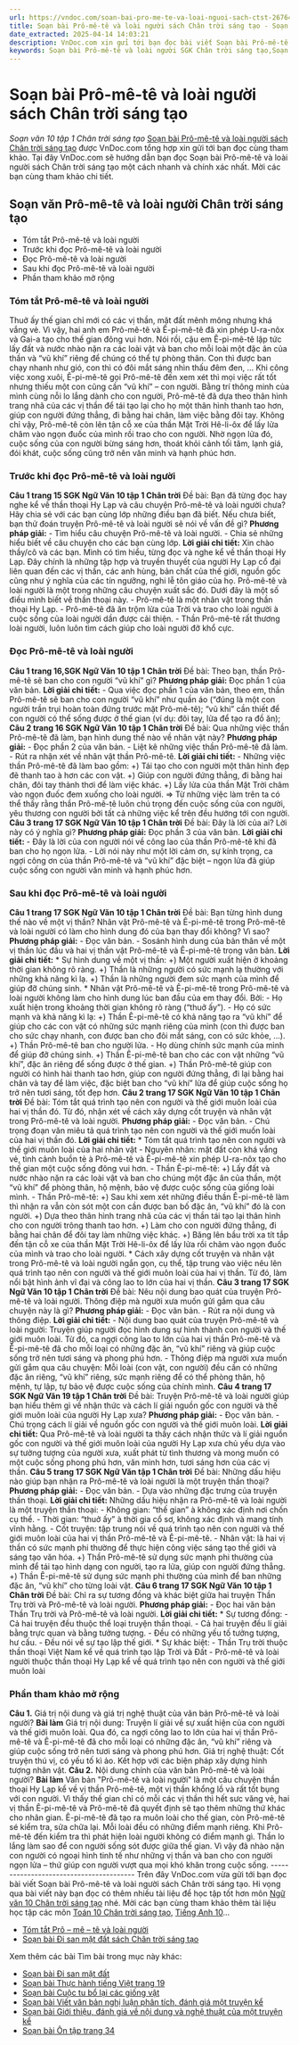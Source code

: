 ```yaml
---
url: https://vndoc.com/soan-bai-pro-me-te-va-loai-nguoi-sach-ctst-267644
title: Soạn bài Prô-mê-tê và loài người sách Chân trời sáng tạo - Soạn văn 10 tập 1 Chân trời sáng tạo - VnDoc.com
date_extracted: 2025-04-14 14:03:21
description: VnDoc.com xin gửi tới bạn đọc bài viết Soạn bài Prô-mê-tê và loài người SGK Chân trời sáng tạo. Mời các bạn cùng tham khảo chi tiết bài viết.
keywords: Soạn bài Prô-mê-tê và loài người SGK Chân trời sáng tạo,Soạn bài Prô-mê-tê và loài người,Soạn văn Prô-mê-tê và loài người,Prô-mê-tê và loài người,soạn Prô-mê-tê và loài người,soạn bài,soạn văn
---
```


# Soạn bài Prô-mê-tê và loài người sách Chân trời sáng tạo
 _Soạn văn 10 tập 1 Chân trời sáng tạo_
[Soạn bài Prô-mê-tê và loài người sách Chân trời sáng tạo](<https://vndoc.com/soan-bai-pro-me-te-va-loai-nguoi-sach-ctst-267644>) được VnDoc.com tổng hợp xin gửi tới bạn đọc cùng tham khảo. Tại đây VnDoc.com sẽ hướng dẫn bạn đọc Soạn bài Prô-mê-tê và loài người sách Chân trời sáng tạo một cách nhanh và chính xác nhất. Mời các bạn cùng tham khảo chi tiết.
## Soạn văn Prô-mê-tê và loài người Chân trời sáng tạo
  * Tóm tắt Prô-mê-tê và loài người
  * Trước khi đọc Prô-mê-tê và loài người
  * Đọc Prô-mê-tê và loài người
  * Sau khi đọc Prô-mê-tê và loài người
  * Phần tham khảo mở rộng

### Tóm tắt Prô-mê-tê và loài người
Thuở ấy thế gian chỉ mới có các vị thần, mặt đất mênh mông nhưng khá vắng vẻ. Vì vậy, hai anh em Prô-mê-tê và Ê-pi-mê-tê đã xin phép U-ra-nôx và Gai-a tạo cho thế gian đông vui hơn. Nói rồi, cậu em Ê-pi-mê-tê lập tức lấy đất và nước nhào nặn ra các loài vật và ban cho mỗi loài một đặc ân của thần và “vũ khí” riêng để chúng có thể tự phòng thân. Con thì được ban chạy nhanh như gió, con thì có đôi mắt sáng nhìn thấu đêm đen, ... Khi công việc xong xuôi, Ê-pi-mê-tê gọi Prô-mê-tê đến xem xét thì mọi việc rất tốt nhưng thiếu một con cũng cần “vũ khí” – con người. Bằng trí thông minh của mình cùng nỗi lo lắng dành cho con người, Prô-mê-tê đã dựa theo thân hình trang nhã của các vị thần để tái tạo lại cho họ một thân hình thanh tao hơn, giúp con người đứng thẳng, đi bằng hai chân, làm việc bằng đôi tay. Không chỉ vậy, Prô-mê-tê còn lên tận cỗ xe của thần Mặt Trời Hê-li-ôx để lấy lửa châm vào ngọn đuốc của mình rồi trao cho con người. Nhờ ngọn lửa đó, cuộc sống của con người bừng sáng hơn, thoát khỏi cảnh tối tăm, lạnh giá, đói khát, cuộc sống cũng trở nên văn minh và hạnh phúc hơn.
### Trước khi đọc Prô-mê-tê và loài người
**Câu 1 trang 15 SGK Ngữ Văn 10 tập 1 Chân trời**
Đề bài: Bạn đã từng đọc hay nghe kể về thần thoại Hy Lạp và câu chuyện Prô-mê-tê và loài người chưa? Hãy chia sẻ với các bạn cùng lớp những điều bạn đã biết. Nếu chưa biết, bạn thử đoán truyện Prô-mê-tê và loài người sẽ nói về vấn đề gì?
**Phương pháp giải:**
\- Tìm hiểu câu chuyện Prô-mê-tê và loài người.
\- Chia sẻ những hiểu biết về câu chuyện cho các bạn cùng lớp.
**Lời giải chi tiết:**
Xin chào thầy/cô và các bạn. Mình có tìm hiểu, từng đọc và nghe kể về thần thoại Hy Lạp. Đây chính là những tập hợp và truyền thuyết của người Hy Lạp cổ đại liên quan đến các vị thần, các anh hùng, bản chất của thế giới, nguồn gốc cũng như ý nghĩa của các tín ngưỡng, nghi lễ tôn giáo của họ. Prô-mê-tê và loài người là một trong những câu chuyện xuất sắc đó. Dưới đây là một số điều mình biết về thần thoại này.
\- Prô-mê-tê là một nhân vật trong thần thoại Hy Lạp.
\- Prô-mê-tê đã ăn trộm lửa của Trời và trao cho loài người à cuộc sống của loài người dần được cải thiện.
\- Thần Prô-mê-tê rất thương loài người, luôn luôn tìm cách giúp cho loài người đỡ khổ cực.
### Đọc Prô-mê-tê và loài người
**Câu 1 trang 16,SGK Ngữ Văn 10 tập 1 Chân trời**
Đề bài: Theo bạn, thần Prô-mê-tê sẽ ban cho con người “vũ khí” gì?
**Phương pháp giải:**
Đọc phần 1 của văn bản.
**Lời giải chi tiết:**
\- Qua việc đọc phần 1 của văn bản, theo em, thần Prô-mê-tê sẽ ban cho con người “vũ khí” như quần áo \(“đúng là một con người trần trụi hoàn toàn đứng trước mặt Prô-mê-tê\); “vũ khi” cần thiết để con người có thể sống được ở thế gian \(ví dụ: đôi tay, lửa để tạo ra đồ ăn\);
**Câu 2 trang 16 SGK Ngữ Văn 10 tập 1 Chân trời**
Đề bài: Qua những việc thần Prô-mê-tê đã làm, bạn hình dung thế nào về nhân vật này?
**Phương pháp giải:**
\- Đọc phần 2 của văn bản.
\- Liệt kê những việc thần Prô-mê-tê đã làm.
\- Rút ra nhận xét về nhân vật thần Prô-mê-tê.
**Lời giải chi tiết:**
\- Những việc thần Prô-mê-tê đã làm bao gồm:
+\) Tái tạo cho con người một thân hình đẹp đẽ thanh tao à hơn các con vật.
+\) Giúp con người đứng thẳng, đi bằng hai chân, đôi tay thảnh thơi để làm việc khác.
+\) Lấy lửa của thần Mặt Trời châm vào ngọn đuốc đem xuống cho loài người.
=> Từ những việc làm trên ta có thể thấy rằng thần Prô-mê-tê luôn chú trọng đến cuộc sống của con người, yêu thương con người bởi tất cả những việc kể trên đều hướng tới con người.
**Câu 3 trang 17 SGK Ngữ Văn 10 tập 1 Chân trời**
Đề bài: Đây là lời của ai? Lời này có ý nghĩa gì?
**Phương pháp giải:**
Đọc phần 3 của văn bản.
**Lời giải chi tiết:**
\- Đây là lời của con người nói về công lao của thần Prô-mê-tê khi đã ban cho họ ngọn lửa.
\- Lời nói này như một lời cảm ơn, sự kính trọng, ca ngợi công ơn của thần Prô-mê-tê và “vũ khí” đặc biệt – ngọn lửa đã giúp cuộc sống con người văn minh và hạnh phúc hơn.
### Sau khi đọc Prô-mê-tê và loài người
**Câu 1 trang 17 SGK Ngữ Văn 10 tập 1 Chân trời**
Đề bài: Bạn từng hình dung thế nào về một vị thần? Nhân vật Prô-mê-tê và Ê-pi-mê-tê trong Prô-mê-tê và loài người có làm cho hình dung đó của bạn thay đổi không? Vì sao?
**Phương pháp giải:**
\- Đọc văn bản.
\- Sosánh hình dung của bản thân về một vị thần lúc đầu và hai vị thần vật Prô-mê-tê và Ê-pi-mê-tê trong văn bản.
**Lời giải chi tiết:**
\* Sự hình dung về một vị thần:
+\) Một người xuất hiện ở khoảng thời gian không rõ ràng.
+\) Thần là những người có sức mạnh lạ thường với những khả năng kì lạ.
+\) Thần là những người đem sức mạnh của mình để giúp đỡ chúng sinh.
\* Nhân vật Prô-mê-tê và Ê-pi-mê-tê trong Prô-mê-tê và loài người không làm cho hình dung lúc ban đầu của em thay đổi. Bởi:
\- Họ xuất hiện trong khoảng thời gian không rõ ràng \(“thuở ấy”\).
\- Họ có sức mạnh và khả năng kì lạ:
+\) Thần Ê-pi-mê-tê có khả năng tạo ra “vũ khí” để giúp cho các con vật có những sức mạnh riêng của mình \(con thì được ban cho sức chạy nhanh, con được ban cho đôi mắt sáng, con có sức khỏe, ...\).
+\) Thần Prô-mê-tê ban cho người lửa.
\- Họ dùng chính sức mạnh của mình để giúp đỡ chúng sinh.
+\) Thần Ê-pi-mê-tê ban cho các con vật những “vũ khí”, đặc ân riêng để sống được ở thế gian.
+\) Thần Prô-mê-tê giúp con người có hình hài thanh tao hơn, giúp con người đứng thẳng, đi lại bằng hai chân và tay để làm việc, đặc biệt ban cho “vũ khí” lửa để giúp cuộc sống họ trở nên tươi sáng, tốt đẹp hơn.
**Câu 2 trang 17 SGK Ngữ Văn 10 tập 1 Chân trời**
Đề bài: Tóm tắt quá trình tạo nên con người và thế giới muôn loài của hai vị thần đó. Từ đó, nhận xét về cách xây dựng cốt truyện và nhân vật trong Prô-mê-tê và loài người.
**Phương pháp giải:**
\- Đọc văn bản.
\- Chú trọng đoạn văn miêu tả quá trình tạo nên con người và thế giới muốn loài của hai vị thần đó.
**Lời giải chi tiết:**
\* Tóm tắt quá trình tạo nên con người và thế giới muôn loài của hai nhân vật
\- Nguyên nhân: mặt đất còn khá vắng vẻ, tình cảnh buồn tẻ à Prô-mê-tê và Ê-pi-mê-tê xin phép U-ra-nôx tạo cho thế gian một cuộc sống đông vui hơn.
\- Thần Ê-pi-mê-tê:
+\) Lấy đất và nước nhào nặn ra các loài vật và ban cho chúng một đặc ân của thần, một “vũ khí” để phòng thân, hộ mệnh, bảo vệ được cuộc sống của giống loài mình.
\- Thần Prô-mê-tê:
+\) Sau khi xem xét những điều thần Ê-pi-mê-tê làm thì nhận ra vẫn còn sót một con cần được ban bố đặc ân, “vũ khí” đó là con người.
+\) Dựa theo thân hình trang nhã của các vị thần tái tạo lại thân hình cho con người trông thanh tao hơn.
+\) Làm cho con người đứng thẳng, đi bằng hai chân để đôi tay làm những việc khác.
+\) Băng lên bầu trời xa tít tắp đến tận cỗ xe của thần Mặt Trời Hê-li-ôx để lấy lửa rồi châm vào ngọn đuốc của mình và trao cho loài người.
\* Cách xây dựng cốt truyện và nhân vật trong Prô-mê-tê và loài người ngắn gọn, cụ thể, tập trung vào việc nêu lên quá trình tạo nên con người và thế giới muôn loài của hai vị thần. Từ đó, làm nổi bật hình ảnh vĩ đại và công lao to lớn của hai vị thần.
**Câu 3 trang 17 SGK Ngữ Văn 10 tập 1 Chân trời**
Đề bài: Nêu nội dung bao quát của truyện Prô-mê-tê và loài người. Thông điệp mà người xưa muốn gửi gắm qua câu chuyện này là gì?
**Phương pháp giải:**
\- Đọc văn bản.
\- Rút ra nội dung và thông điệp.
**Lời giải chi tiết:**
\- Nội dung bao quát của truyện Prô-mê-tê và loài người:
Truyện giúp người đọc hình dung sự hình thành con người và thế giới muôn loài. Từ đó, ca ngợi công lao to lớn của hai vị thần Prô-mê-tê và Ê-pi-mê-tê đã cho mỗi loại có những đặc ân, “vũ khí” riêng và giúp cuộc sống trở nên tươi sáng và phong phú hơn.
\- Thông điệp mà người xưa muốn gửi gắm qua câu chuyện:
Mỗi loài \(con vật, con người\) đều cần có những đặc ân riêng, “vũ khí” riêng, sức mạnh riêng để có thể phòng thân, hộ mệnh, tự lập, tự bảo vệ được cuộc sống của chính mình.
**Câu 4 trang 17 SGK Ngữ Văn 19 tập 1 Chân trời**
Đề bài: Truyện Prô-mê-tê và loài người giúp bạn hiểu thêm gì về nhận thức và cách lí giải nguồn gốc con người và thế giới muôn loài của người Hy Lạp xưa?
**Phương pháp giải:**
\- Đọc văn bản.
\- Chú trọng cách lí giải về nguồn gốc con người và thế giới muôn loài.
**Lời giải chi tiết:**
Qua Prô-mê-tê và loài người ta thấy cách nhận thức và lí giải nguồn gốc con người và thế giới muôn loài của người Hy Lạp xưa chủ yếu dựa vào sự tưởng tượng của người xưa, xuất phát từ tình thương và mong muốn có một cuộc sống phong phú hơn, văn minh hơn, tươi sáng hơn của các vị thần.
**Câu 5 trang 17 SGK Ngữ Văn tập 1 Chân trời**
Đề bài: Những dấu hiệu nào giúp bạn nhận ra Prô-mê-tê và loài người là một truyện thần thoại?
**Phương pháp giải:**
\- Đọc văn bản.
\- Dựa vào những đặc trưng của truyện thần thoại.
**Lời giải chi tiết:**
Những dấu hiệu nhận ra Prô-mê-tê và loài người là một truyện thần thoại:
\- Không gian: “thế gian” à không xác định nơi chốn cụ thể.
\- Thời gian: “thuở ấy” à thời gia cổ sơ, không xác định và mang tính vĩnh hằng.
\- Cốt truyện: tập trung nói về quá trình tạo nên con người và thế giới muôn loài của hai vị thần Prô-mê-tê và Ê-pi-mê-tê.
\- Nhân vật: là hai vị thần có sức mạnh phi thường để thực hiện công việc sáng tạo thế giới và sáng tạo văn hóa.
+\) Thần Prô-mê-tê sử dụng sức mạnh phi thường của mình để tái tạo hình dạng con người, tạo ra lửa, giúp con người đứng thẳng.
+\) Thần Ê-pi-mê-tê sử dụng sức mạnh phi thường của mình để ban những đặc ân, “vũ khí” cho từng loài vật.
**Câu 6 trang 17 SGK Ngữ Văn 10 tập 1 Chân trời**
Đề bài: Chỉ ra sự tương đồng và khác biệt giữa hai truyện Thần Trụ trời và Prô-mê-tê và loài người.
**Phương pháp giải:**
\- Đọc hai văn bản Thần Trụ trời và Prô-mê-tê và loài người.
**Lời giải chi tiết:**
\* Sự tương đồng:
\- Cả hai truyện đều thuộc thể loại truyện thần thoại.
\- Cả hai truyện đều lí giải bằng trực quan và bằng tưởng tượng.
\- Đều có những yếu tố tưởng tượng, hư cấu.
\- Đều nói về sự tạo lập thế giới.
\* Sự khác biệt:
\- Thần Trụ trời thuộc thần thoại Việt Nam kể về quá trình tạo lập Trời và Đất
\- Prô-mê-tê và loài người thuộc thần thoại Hy Lạp kể về quá trình tạo nên con người và thế giới muôn loài
### Phần tham khảo mở rộng
**Câu 1.** Giá trị nội dung và giá trị nghệ thuật của văn bản Prô-mê-tê và loài người?
**Bài làm**
Giá trị nội dung:
Truyện lí giải về sự xuất hiện của con người và thế giới muôn loài. Qua đó, ca ngợi công lao to lớn của hai vị thần Prô-mê-tê và Ê-pi-mê-tê đã cho mỗi loại có những đặc ân, “vũ khí” riêng và giúp cuộc sống trở nên tươi sáng và phong phú hơn.
Giá trị nghệ thuật:
Cốt truyện thú vị, có yếu tố kì ảo. Kết hợp với các biện pháp xây dựng hình tượng nhân vật.
**Câu 2.** Nội dung chính của văn bản Prô-mê-tê và loài người?
**Bài làm**
Văn bản "Prô-mê-tê và loài người" là một câu chuyện thần thoại Hy Lạp kể về vị thần Prô-mê-tê, một vị thần khổng lồ và rất tốt bụng với con người. Vì thấy thế gian chỉ có mỗi các vị thần thì hết sưc văng vẻ, hai vị thần Ê-pi-mê-tê và Prô-mê-tê đã quyết định sẽ tạo thêm những thứ khác cho nhân gian. Ê-pi-mê-tê đã tạo ra muôn loài cho thế gian, còn Prô-mê-tê sé kiểm tra, sửa chữa lại. Mỗi loài đều có những điểm mạnh riêng. Khi Prô-mê-tê đến kiểm tra thì phát hiện loài người không có điểm mạnh gì. Thần lo lắng làm sao để con người sống sót được giữa thế gian. Vì vậy đã nhào nặn con người có ngoại hình tinh tế như những vị thần và ban cho con người ngọn lửa – thứ giúp con người vượt qua mọi khó khăn trong cuộc sống.
\----------------------------------------
Trên đây VnDoc.com vừa gửi tới bạn đọc bài viết Soạn bài Prô-mê-tê và loài người sách Chân trời sáng tạo. Hi vọng qua bài viết này bạn đọc có thêm nhiều tài liệu để học tập tốt hơn môn [Ngữ văn 10 Chân trời sáng tạo](<https://vndoc.com/ngu-van-10-chan-troi-sang-tao-tap1>) nhé. Mời các bạn cùng tham khảo thêm tài liệu học tập các môn [Toán 10 Chân trời sáng tạo,](<https://vndoc.com/toan-10-chan-troi-sang-tao-tap1>) [Tiếng Anh 10](<https://vndoc.com/tieng-anh-10-moi>)...
  * [Tóm tắt Prô – mê – tê và loài người](<https://vndoc.com/tom-tat-pro-me-te-va-loai-nguoi-274924>)
  * [Soạn bài Đi san mặt đất sách Chân trời sáng tạo](<https://vndoc.com/soan-bai-di-san-mat-dat-sach-ctst-267649>)

Xem thêm các bài Tìm bài trong mục này khác:
  * [Soạn bài Đi san mặt đất](</soan-bai-di-san-mat-dat-sach-ctst-267649>)
  * [Soạn bài Thực hành tiếng Việt trang 19](</soan-bai-thuc-hanh-tieng-viet-trang-19-sach-ctst-267653>)
  * [Soạn bài Cuộc tu bổ lại các giống vật](</soan-bai-cuoc-tu-bo-lai-cac-giong-vat-sach-ctst-267659>)
  * [Soạn bài Viết văn bản nghị luận phân tích, đánh giá một truyện kể](</soan-bai-viet-van-ban-nghi-luan-phan-tich-danh-gia-mot-truyen-ke-sach-ctst-267662>)
  * [Soạn bài Giới thiệu, đánh giá về nội dung và nghệ thuật của một truyện kể](</soan-bai-gioi-thieu-danh-gia-ve-noi-dung-va-nghe-thuat-cua-mot-truyen-ke-sach-ctst-267669>)
  * [Soạn bài Ôn tập trang 34](</soan-bai-on-tap-trang-34-sach-ctst-267678>)

